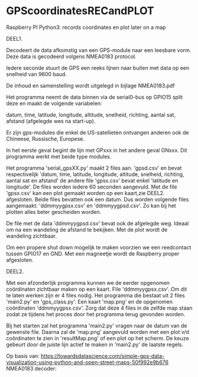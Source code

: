 # GPScoordinatesRECandPLOT
Raspberry PI Python3: records coordinates en plot later on a map

DEEL1.

Decodeert de data afkomstig van een GPS-module naar een leesbare vorm. Deze data is gecodeerd volgens NMEA0183 protocol.

Iedere seconde stuurt de GPS een reeks lijnen naar buiten met data op een snelheid van 9600 baud.

De inhoud en samenstelling wordt uitgelegd in bijlage NMEA0183.pdf

Het programma neemt de data binnen via de serial0-bus op GPIO15 split deze en maakt de volgende variabelen:

datum, time, latitude, longitude, altitude, snelheid, richting, aantal sat, afstand (afgelegde wes na start-up).

Er zijn gps-modules die enkel de US-satellieten ontvangen anderen ook de Chineese, Russische, Europese.

In het eerste geval begint de lijn met GPxxx in het andere geval GNxxx. Dit programma werkt met beide type modules.

Het programma 'serial_gpsXX.py' maakt 2 files aan. 'gpsd.csv' en bevat respectivelijk 'datum, time, latitude, longitude, altitude, snelheid, richting, aantal sat en afstand' de andere file 'gpsx.csv' bevat enkel 'latitude en longitude'. De files worden iedere 60 seconden aangevuld. Met de file 'gpsx.csv' kan een plot gemaakt worden op een kaart,zie DEEL2.  afgesloten. 
Beide files bevatten ook een datum. Dus worden volgende files aangemaakt: 'ddmmyygpsx.csv' en 'ddmmyygpsd.csv'. Zo kan bij het plotten alles beter gescheiden worden.

De file met de data 'ddmmyygpsd.csv' bevat ook de afgelegde weg. Ideaal om na een wandeling de afstand te bekijken. Met de plot wordt de wandeling zichtbaar.

Om een propere shut down mogelijk te maken voorzien we een reedcontact tussen GPIO17 en GND. Met een magneetje wordt de Raspberry proper afgesloten.


DEEL2.

Met een afzonderlijk programma kunnen we de eerder opgenomen coördinaten zichtbaar maken op een kaart. File 'ddmmyygpsx.csv'. Om dit te laten werken zijn er 4 files nodig. Het programma die bestaat uit 2 files 'main2.py' en 'gps_class.py'. Een kaart 'map.png' en de opgenomen coördinaten 'ddmmyygpsx.csv'. Zorg dat deze 4 files in de zelfde map staan zodat ze tijdens het proces door het programma terug gevonden worden.

Bij het starten zal het programma 'main2.py' vragen naar de datum van de gewenste file. Daarna zal de 'map.png' aangevuld worden met een plot v/d coördinaten te zien in 'resultMap.png' of een plot op het scherm. De keuze gebeurt door de juiste lijn actief te maken in 'main2.py' de laatste regels.

Op basis van: https://towardsdatascience.com/simple-gps-data-visualization-using-python-and-open-street-maps-50f992e9b676
NMEA0183 decoder: 
